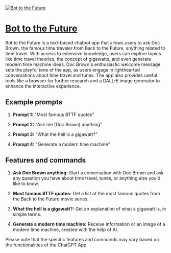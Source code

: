[![Bot to the Future](https://files.oaiusercontent.com/file-rPv3uxQT2IhmQiax8h6b4Hv9?se=2123-10-17T01%3A03%3A42Z&sp=r&sv=2021-08-06&sr=b&rscc=max-age%3D31536000%2C%20immutable&rscd=attachment%3B%20filename%3D9dfbea87-3a1e-4a75-8a38-47aaabbc8fb1.png&sig=3r1h8IEenuoRk0yKHkiD/TwPFqADALE9QkraOMUFw%2Bs%3D)](https://chat.openai.com/g/g-uHKMdalRC-bot-to-the-future)

# [Bot to the Future](https://chat.openai.com/g/g-uHKMdalRC-bot-to-the-future)

Bot to the Future is a text-based chatbot app that allows users to ask Doc Brown, the famous time traveler from Back to the Future, anything related to time travel. With access to extensive knowledge, users can explore topics like time travel theories, the concept of gigawatts, and even generate modern time machine ideas. Doc Brown's enthusiastic welcome message sets the playful tone of the app, as users engage in lighthearted conversations about time travel and tunes. The app also provides useful tools like a browser for further research and a DALL-E image generator to enhance the interactive experience.

## Example prompts

1. **Prompt 1:** "Most famous BTTF quotes"

2. **Prompt 2:** "Ask me (Doc Brown) anything"

3. **Prompt 3:** "What the hell is a gigawatt?"

4. **Prompt 4:** "Generate a modern time machine"

## Features and commands

1. **Ask Doc Brown anything:** Start a conversation with Doc Brown and ask any question you have about time travel, tunes, or anything else you'd like to know.

2. **Most famous BTTF quotes:** Get a list of the most famous quotes from the Back to the Future movie series.

3. **What the hell is a gigawatt?:** Get an explanation of what a gigawatt is, in simple terms.

4. **Generate a modern time machine:** Receive information or an image of a modern time machine, created with the help of AI.

Please note that the specific features and commands may vary based on the functionalities of the ChatGPT App.